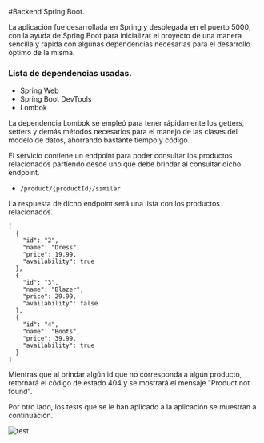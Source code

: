 #Backend Spring Boot.

La aplicación fue desarrollada en Spring y desplegada en el puerto 5000, con la ayuda de Spring Boot para inicializar el proyecto de una manera sencilla y rápida con algunas dependencias necesarias para el desarrollo óptimo de la misma.

### Lista de dependencias usadas.
- Spring Web
- Spring Boot DevTools
- Lombok

La dependencia Lombok se empleó para tener rápidamente los getters, setters y demás métodos necesarios para el manejo de las clases del modelo de datos, ahorrando bastante tiempo y código.

El servicio contiene un endpoint para poder consultar los productos relacionados partiendo desde uno que debe brindar al consultar dicho endpoint.

- `/product/{productId}/similar`

La respuesta de dicho endpoint será una lista con los productos relacionados.
```
[
  {
    "id": "2",
    "name": "Dress",
    "price": 19.99,
    "availability": true
  },
  {
    "id": "3",
    "name": "Blazer",
    "price": 29.99,
    "availability": false
  },
  {
    "id": "4",
    "name": "Boots",
    "price": 39.99,
    "availability": true
  }
]
```

Mientras que al brindar algún id que no corresponda a algún producto, retornará el código de estado 404 y se mostrará el mensaje "Product not found".

Por otro lado, los tests que se le han aplicado a la aplicación se muestran a continuación.

![test](https://res.cloudinary.com/dmjgwv0zs/image/upload/v1649301644/Screenshot_1_oxwdjq.png "test")